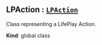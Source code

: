 <a name="LPAction"></a>

## LPAction : [<code>LPAction</code>](#LPAction)
Class representing a LifePlay Action.

**Kind**: global class  
